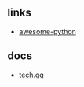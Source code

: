 ## links 
- [awesome-python](https://github.com/vinta/awesome-python#readme)  

## docs
- [tech.qq](https://new.qq.com/ch/tech/)   
